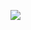 <a href="https://hits.seeyoufarm.com"><img src="https://hits.seeyoufarm.com/api/count/incr/badge.svg?url=https%3A%2F%2Fgithub.com%2Fgoeom77&count_bg=%2379C83D&title_bg=%23555555&icon=&icon_color=%23E7E7E7&title=hits&edge_flat=false"/></a>